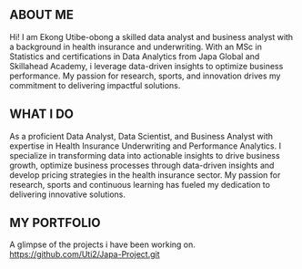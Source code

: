 ## ABOUT ME 
Hi! I am Ekong Utibe-obong a skilled data analyst and business analyst with a background in health insurance and underwriting. With an MSc in Statistics and certifications in Data Analytics from Japa Global and Skillahead Academy, i leverage data-driven insights to optimize business performance. My passion for research, sports, and innovation drives my commitment to delivering impactful solutions.
## WHAT I DO
As a proficient Data Analyst, Data Scientist, and Business Analyst with expertise in Health Insurance Underwriting and Performance Analytics. I specialize in transforming data into actionable insights to drive business growth, optimize business processes through data-driven insights and develop pricing strategies in the health insurance sector. My passion for research, sports and continuous learning has fueled my dedication to delivering innovative solutions.
## MY PORTFOLIO
A glimpse of the projects i have been working on.
https://github.com/Uti2/Japa-Project.git
